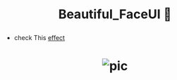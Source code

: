 <h1 align="center">

Beautiful_FaceUI 📸

</h1>

- check This [effect](https://www.instagram.com/ar/773054697140285/)




<h1 align="center">

![pic](https://user-images.githubusercontent.com/80905157/211365426-a5f432ce-5ec6-4452-a662-84453fe461f8.jpg)

</h1>

